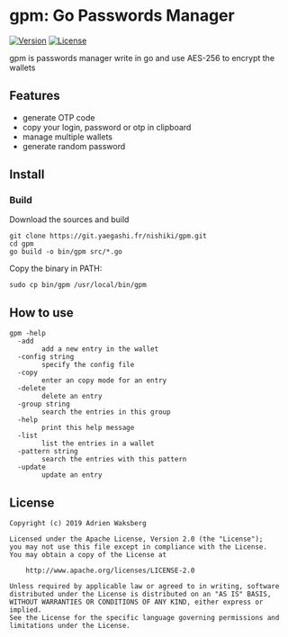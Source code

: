 # gpm: Go Passwords Manager

[![Version](https://img.shields.io/badge/latest_version-1.0.0-green.svg)](https://git.yaegashi.fr/nishiki/gpm/releases)
[![License](https://img.shields.io/badge/license-Apache--2.0-blue.svg)](https://git.yaegashi.fr/nishiki/gpm/src/branch/master/LICENSE)

gpm is passwords manager write in go and use AES-256 to encrypt the wallets

## Features

- generate OTP code
- copy your login, password or otp in clipboard
- manage multiple wallets
- generate random password

## Install

### Build

Download the sources and build

```text
git clone https://git.yaegashi.fr/nishiki/gpm.git
cd gpm
go build -o bin/gpm src/*.go
```

Copy the binary in PATH:

```text
sudo cp bin/gpm /usr/local/bin/gpm
```

## How to use

```text
gpm -help
  -add
        add a new entry in the wallet
  -config string
        specify the config file
  -copy
        enter an copy mode for an entry
  -delete
        delete an entry
  -group string
        search the entries in this group
  -help
        print this help message
  -list
        list the entries in a wallet
  -pattern string
        search the entries with this pattern
  -update
        update an entry
```

## License

```text
Copyright (c) 2019 Adrien Waksberg

Licensed under the Apache License, Version 2.0 (the "License");
you may not use this file except in compliance with the License.
You may obtain a copy of the License at

    http://www.apache.org/licenses/LICENSE-2.0

Unless required by applicable law or agreed to in writing, software
distributed under the License is distributed on an "AS IS" BASIS,
WITHOUT WARRANTIES OR CONDITIONS OF ANY KIND, either express or implied.
See the License for the specific language governing permissions and
limitations under the License.
```
